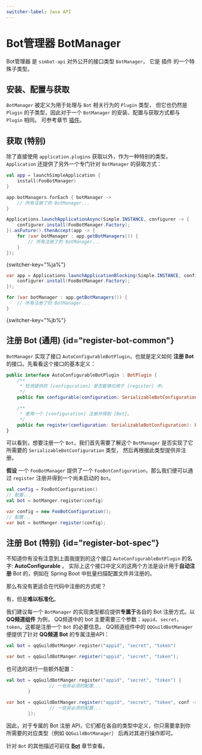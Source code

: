 ```yaml
---
switcher-label: Java API
---
```


# Bot管理器 BotManager

Bot管理器 是 `simbot-api` 对外公开的接口类型 `BotManager`，
它是
<tooltip term="插件"><control>插件</control></tooltip>
的一个特殊子类型。

## 安装、配置与获取

`BotManager` 被定义为用于处理与 `Bot` 相关行为的 `Plugin` 类型，
但它也仍然是 `Plugin` 的子类型，因此对于一个 `BotManager` 
的安装、配置与获取方式都与 `Plugin` 相同。
可参考章节 [插件](plugin.md)。

## 获取 (特别)

除了直接使用 `application.plugins` 获取以外，作为一种特别的类型，
`Application` 还提供了另外一个专门针对 `BotManager` 的获取方式：

<tabs group="code">
<tab title="Kotlin" group-key="Kotlin">

```Kotlin
val app = launchSimpleApplication {
    install(FooBotManager)
}

app.botManagers.forEach { botManager ->
    // 所有注册了的 BotManager...
}
```

</tab>
<tab title="Java" group-key="Java">

```Java
Applications.launchApplicationAsync(Simple.INSTANCE, configurer -> {
    configurer.install(FooBotManager.Factory);
}).asFuture().thenAccept(app -> {
    for (var botManager : app.getBotManagers()) {
        // 所有注册了的 BotManager...
    }
});
```
{switcher-key="%ja%"}

```Java
var app = Applications.launchApplicationBlocking(Simple.INSTANCE, configurer -> {
    configurer.install(FooBotManager.Factory);
});

for (var botManager : app.getBotManagers()) {
    // 所有注册了的 BotManager...
}
```
{switcher-key="%jb%"}

</tab>
</tabs>

## 注册 Bot (通用) {id="register-bot-common"}

`BotManager` 实现了接口 `AutoConfigurableBotPlugin`，也就是定义如何 **注册 Bot** 的接口。先看看这个接口的基本定义：

```Kotlin
public interface AutoConfigurableBotPlugin : BotPlugin {
    /**
     * 检测提供的 [configuration] 是否能够应用于 [register] 中。
     */
    public fun configurable(configuration: SerializableBotConfiguration): Boolean

    /**
     * 使用一个 [configuration] 注册并得到 [Bot]。
     */
    public fun register(configuration: SerializableBotConfiguration): Bot
}
```

可以看到，想要注册一个 `Bot`，我们首先需要了解这个 `BotManager` 是否实现了它所需要的 `SerializableBotConfiguration` 类型，
然后再根据此类型提供并注册。

**假设** 一个 `FooBotManager` 提供了一个 `FooBotConfiguration`，那么我们便可以通过 `register` 注册并得到一个尚未启动的 `Bot`。

<tabs group="code">
<tab title="Kotlin" group-key="Kotlin">

```Kotlin
val config = FooBotConfiguration()
// 配置...
val bot = botManger.register(config)
```

</tab>
<tab title="Java" group-key="Java">

```Java
var config = new FooBotConfiguration();
// 配置...
var bot = botManger.register(config);
```

</tab>
</tabs>

## 注册 Bot (特别) {id="register-bot-spec"}

不知道你有没有注意到上面我提到的这个接口 `AutoConfigurableBotPlugin` 的名字: **AutoConfigurable** 。
实际上这个接口中定义的这两个方法是设计用于**自动注册** Bot 的，例如在 Spring Boot 中批量扫描配置文件并注册的。

那么有没有更适合在代码中注册的方式呢？

有，但是**难以标准化**。

我们建议每一个 `BotManager` 的实现类型都应提供**专属于**各自的 Bot 注册方式。以 **QQ频道组件** 为例，
QQ频道中的 bot 主要需要三个参数：`appid`、`secret`、`token`，这都是注册一个 `Bot` 的必要信息。
QQ频道组件中的 `QQGuildBotManager` 便提供了针对 **QQ频道 Bot** 的专属注册API：

<tabs group="code">
<tab title="Kotlin" group-key="Kotlin">

```Kotlin
val bot = qqGuildBotManger.register("appid", "secret", "token")
```

</tab>
<tab title="Java" group-key="Java">

```Java
var bot = qqGuildBotManger.register("appid", "secret", "token");
```

</tab>
</tabs>

也可选的进行一些额外配置：

<tabs group="code">
<tab title="Kotlin" group-key="Kotlin">

```Kotlin
val bot = qqGuildBotManger.register("appid", "secret", "token") {
                // 一些非必须的配置...
        }
```

</tab>
<tab title="Java" group-key="Java">

```Java
var bot = qqGuildBotManger.register("appid", "secret", "token", conf -> {
                // 一些非必须的配置...
        });
```

</tab>
</tabs>

因此，对于专属的 Bot 注册 API，它们都在各自的类型中定义，你只需要拿到你所需要的对应类型（例如 `QQGuildBotManager`）
后再对其进行操作即可。

<note>

针对 `Bot` 的其他描述可前往 [**Bot**](basic-bot.md) 章节查看。

</note>